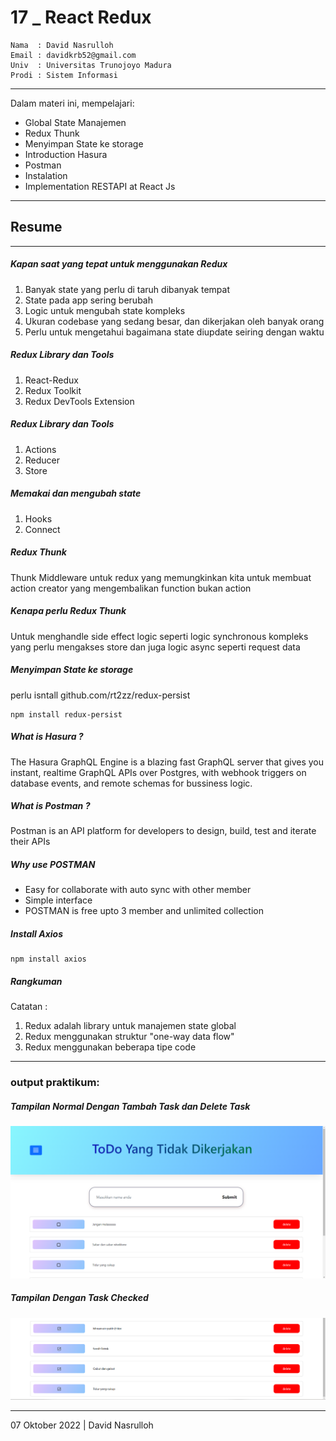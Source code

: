 # 17 \_ React Redux

```
Nama  : David Nasrulloh
Email : davidkrb52@gmail.com
Univ  : Universitas Trunojoyo Madura
Prodi : Sistem Informasi
```

---

Dalam materi ini, mempelajari:

- Global State Manajemen
- Redux Thunk
- Menyimpan State ke storage
- Introduction Hasura
- Postman
- Instalation
- Implementation RESTAPI at React Js

---

## Resume

---

##### Kapan saat yang tepat untuk menggunakan Redux

1. Banyak state yang perlu di taruh dibanyak tempat
2. State pada app sering berubah
3. Logic untuk mengubah state kompleks
4. Ukuran codebase yang sedang besar, dan dikerjakan oleh banyak orang
5. Perlu untuk mengetahui bagaimana state diupdate seiring dengan waktu

##### Redux Library dan Tools

1. React-Redux
2. Redux Toolkit
3. Redux DevTools Extension

##### Redux Library dan Tools

1. Actions
2. Reducer
3. Store

##### Memakai dan mengubah state

1. Hooks
2. Connect

##### Redux Thunk

Thunk Middleware untuk redux yang memungkinkan kita untuk membuat action creator yang mengembalikan function bukan action

##### Kenapa perlu Redux Thunk

Untuk menghandle side effect logic seperti logic synchronous kompleks yang perlu mengakses store dan juga logic async seperti request data

##### Menyimpan State ke storage

perlu isntall github.com/rt2zz/redux-persist

```
npm install redux-persist
```

##### What is Hasura ?

The Hasura GraphQL Engine is a blazing fast GraphQL server that gives you instant, realtime GraphQL APIs over Postgres, with webhook triggers on database events, and remote schemas for bussiness logic.

##### What is Postman ?

Postman is an API platform for developers to design, build, test and iterate their APIs

##### Why use POSTMAN

- Easy for collaborate with auto sync with other member
- Simple interface
- POSTMAN is free upto 3 member and unlimited collection

##### Install Axios

```
npm install axios
```

##### Rangkuman

Catatan :

1. Redux adalah library untuk manajemen state global
2. Redux menggunakan struktur "one-way data flow"
3. Redux menggunakan beberapa tipe code

---

### output praktikum:

##### Tampilan Normal Dengan Tambah Task dan Delete Task

![file1](./screenshots/prak1.png)

##### Tampilan Dengan Task Checked

![file2](./screenshots/prak2.png)

---

07 Oktober 2022 | David Nasrulloh
